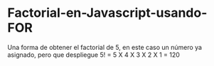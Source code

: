 # Factorial-en-Javascript-usando-FOR

Una forma de obtener el factorial de 5, en este caso un número ya asignado, pero que despliegue 5! = 5 X 4 X 3 X 2 X 1 = 120
